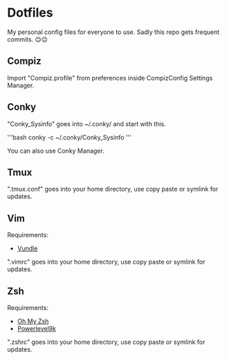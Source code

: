 # Dotfiles

My personal config files for everyone to use.
Sadly this repo gets frequent commits. 😌😉

## Compiz

Import  "Compiz.profile" from preferences inside CompizConfig Settings Manager.

## Conky

"Conky_Sysinfo" goes into ~/.conky/ and start with this.

'''bash
conky -c ~/.conky/Conky_Sysinfo
'''

You can also use Conky Manager.

## Tmux

".tmux.conf" goes into your home directory, use copy paste or symlink for updates.

## Vim

Requirements:

* [Vundle](https://github.com/VundleVim/Vundle.vim)

".vimrc" goes into your home directory, use copy paste or symlink for updates.

## Zsh

Requirements:

* [Oh My Zsh](https://github.com/robbyrussell/oh-my-zsh)
* [Powerlevel9k](https://github.com/bhilburn/powerlevel9k)

".zshrc" goes into your home directory, use copy paste or symlink for updates.
